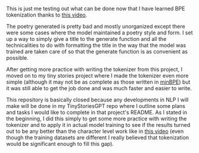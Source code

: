 This is just me testing out what can be done now that I have learned BPE tokenization thanks to <a href="https://www.youtube.com/watch?v=zduSFxRajkE&t=1s">this video</a>.

The poetry generated is pretty bad and mostly unorganized except there were some cases where the model maintained a poetry style and form. I set up a way to simply give a title to the generate function and all the technicalities to do with formatting the title in the way that the model was trained are taken care of so that the generate function is as convenient as possible.

After getting more practice with writing the tokenizer from this project, I moved on to my tiny stories project where I made the tokenizer even more simple (although it may not be as complete as those written in <a href="https://github.com/karpathy/minbpe/tree/master">minBPE</a>) but it was still able to get the job done and was much faster and easier to write.

This repository is basically closed because any developments in NLP I will make will be done in my TinyStoriesGPT repo where I outline some plans and tasks I would like to complete in that project's README. As I stated in the beginning, I did this simply to get some more practice with writing the tokenizer and to apply it in actual model training to see if the results turned out to be any better than the character level work like in <a href="https://www.youtube.com/watch?v=kCc8FmEb1nY&t=2520s">this video<a> (even though the training datasets are different I really believed that tokenization would be significant enough to fill this gap).

